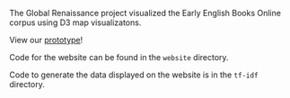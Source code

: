 The Global Renaissance project visualized the Early English Books Online corpus using D3 map visualizatons. 

View our [prototype](http://jennellenystrom.com/globalrenaissance/)!

Code for the website can be found in the `website` directory.

Code to generate the data displayed on the website is in the `tf-idf` directory.
